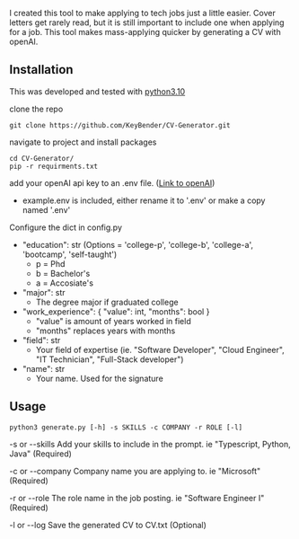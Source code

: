 I created this tool to make applying to tech jobs just a little easier.
Cover letters get rarely read, but it is still important to include one when applying for a job. This tool makes mass-applying quicker by generating a CV with openAI.

## Installation
This was developed and tested with [python3.10](https://www.python.org/downloads/)

clone the repo
```
git clone https://github.com/KeyBender/CV-Generator.git
```
navigate to project and install packages
```
cd CV-Generator/
pip -r requirments.txt
```
add your openAI api key to an .env file. ([Link to openAI](https://openai.com/api/))
- example.env is included, either rename it to '.env' or make a copy named '.env'

Configure the dict in config.py
- "education": str (Options = 'college-p', 'college-b', 'college-a', 'bootcamp', 'self-taught')
    - p = Phd
    - b = Bachelor's
    - a = Accosiate's
- "major": str 
    - The degree major if graduated college
- "work_experience": { "value": int, "months": bool }
    - "value" is amount of years worked in field
    - "months" replaces years with months
- "field": str
    - Your field of expertise (ie. "Software Developer", "Cloud Engineer", "IT Technician", "Full-Stack developer")
- "name": str
    - Your name. Used for the signature

## Usage
```
python3 generate.py [-h] -s SKILLS -c COMPANY -r ROLE [-l]
```

-s or --skills
Add your skills to include in the prompt. ie "Typescript, Python, Java" (Required)

-c or --company
Company name you are applying to. ie "Microsoft" (Required)

-r or --role
The role name in the job posting. ie "Software Engineer I" (Required)

-l or --log
Save the generated CV to CV.txt (Optional)

